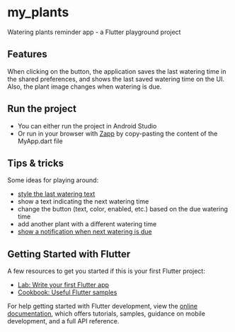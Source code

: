 # my_plants

Watering plants reminder app - a Flutter playground project

## Features

When clicking on the button, the application saves the last watering time in the shared preferences, 
and shows the last saved watering time on the UI.
Also, the plant image changes when watering is due.

## Run the project

- You can either run the project in Android Studio
- Or run in your browser with [Zapp](https://zapp.run) by copy-pasting the content of the MyApp.dart file

## Tips & tricks

Some ideas for playing around:
- [style the last watering text](https://api.flutter.dev/flutter/painting/TextStyle-class.html)
- show a text indicating the next watering time
- change the button (text, color, enabled, etc.) based on the due watering time
- add another plant with a different watering time
- [show a notification when next watering is due](https://pub.dev/packages/flutter_local_notifications)

## Getting Started with Flutter

A few resources to get you started if this is your first Flutter project:

- [Lab: Write your first Flutter app](https://docs.flutter.dev/get-started/codelab)
- [Cookbook: Useful Flutter samples](https://docs.flutter.dev/cookbook)

For help getting started with Flutter development, view the
[online documentation](https://docs.flutter.dev/), which offers tutorials,
samples, guidance on mobile development, and a full API reference.
